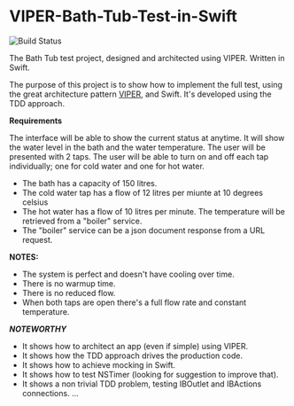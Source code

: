 VIPER-Bath-Tub-Test-in-Swift
============================

![Build Status](https://travis-ci.org/spagosx/VIPER-Bath-Tub-Test-in-Swift.svg?branch=master)

The Bath Tub test project, designed and architected using VIPER. Written in Swift.

The purpose of this project is to show how to implement the full test, using the great architecture pattern <a href="http://www.objc.io/issue-13/viper.html">VIPER</a>, and Swift. It's developed using the TDD approach. 

**Requirements**

The interface will be able to show the current status at anytime. It will show the water level in the bath and the water temperature. 
The user will be presented with 2 taps. The user will be able to turn on and off each tap individually; one for cold water and one for hot water. 

- The bath has a capacity of 150 litres.
- The cold water tap has a flow of 12 litres per miunte at 10 degrees celsius
- The hot water has a flow of 10 litres per minute. The temperature will be retrieved from a "boiler" service. 
- The "boiler" service can be a json document response from a URL request.

**NOTES:**
- The system is perfect and doesn't have cooling over time.
- There is no warmup time.
- There is no reduced flow.
- When both taps are open there's a full flow rate and constant temperature.

***NOTEWORTHY***
- It shows how to architect an app (even if simple) using VIPER.
- It shows how the TDD approach drives the production code.
- It shows how to achieve mocking in Swift.
- It shows how to test NSTimer (looking for suggestion to improve that).
- It shows a non trivial TDD problem, testing IBOutlet and IBActions connections.
...
